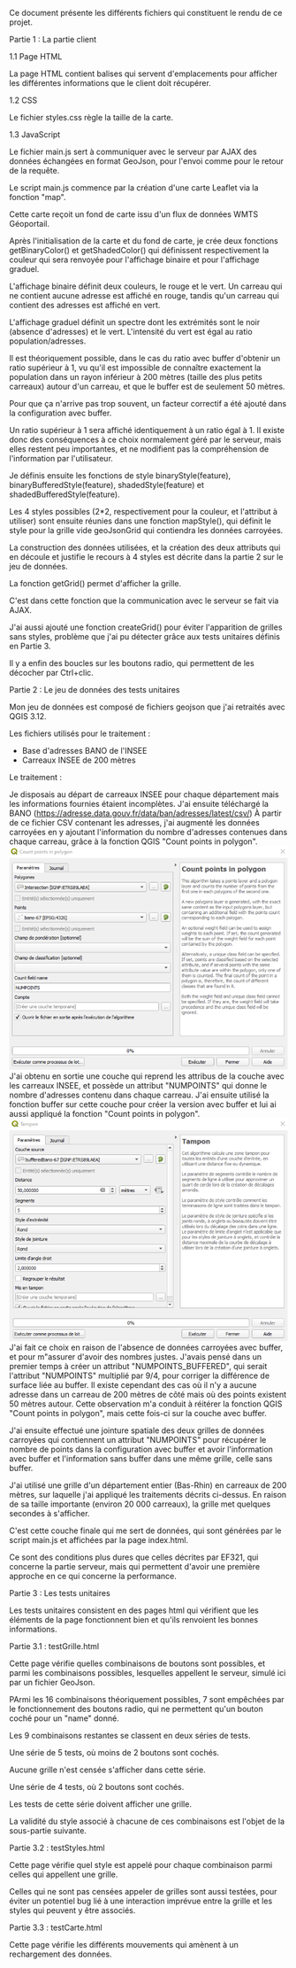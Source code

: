Ce document présente les différents fichiers qui constituent le rendu de ce projet.

Partie 1 : La partie client

1.1 Page HTML

La page HTML contient balises qui servent d'emplacements pour afficher les différentes informations que le client doit récupérer.

1.2 CSS

Le fichier styles.css règle la taille de la carte. 

1.3 JavaScript

Le fichier main.js sert à communiquer avec le serveur par AJAX des données échangées en format GeoJson, pour l'envoi comme pour le retour de la requête.

Le script main.js commence par la création d'une carte Leaflet via la fonction "map".

Cette carte reçoit un fond de carte issu d'un flux de données WMTS Géoportail.

Après l'initialisation de la carte et du fond de carte, je crée deux fonctions getBinaryColor() et getShadedColor() qui définissent respectivement la couleur qui sera renvoyée pour l'affichage binaire et pour l'affichage graduel.

L'affichage binaire définit deux couleurs, le rouge et le vert.
Un carreau qui ne contient aucune adresse est affiché en rouge, tandis qu'un carreau qui contient des adresses est affiché en vert.

L'affichage graduel définit un spectre dont les extrémités sont le noir (absence d'adresses) et le vert.
L'intensité du vert est égal au ratio population/adresses.

Il est théoriquement possible, dans le cas du ratio avec buffer d'obtenir un ratio supérieur à 1, vu qu'il est impossible de connaître exactement la population dans un rayon inférieur à 200 mètres (taille des plus petits carreaux) autour d'un carreau, et que le buffer est de seulement 50 mètres.

Pour que ça n'arrive pas trop souvent, un facteur correctif a été ajouté dans la configuration avec buffer.

Un ratio supérieur à 1 sera affiché identiquement à un ratio égal à 1.
Il existe donc des conséquences à ce choix normalement géré par le serveur, mais elles restent peu importantes, et ne modifient pas la compréhension de l'information par l'utilisateur.

Je définis ensuite les fonctions de style binaryStyle(feature), binaryBufferedStyle(feature), shadedStyle(feature) et shadedBufferedStyle(feature).

Les 4 styles possibles (2*2, respectivement pour la couleur, et l'attribut à utiliser) sont ensuite réunies dans une fonction mapStyle(), qui définit le style pour la grille vide geoJsonGrid qui contiendra les données carroyées.

La construction des données utilisées, et la création des deux attributs qui en découle et justifie le recours à 4 styles est décrite dans la partie 2 sur le jeu de données.

La fonction getGrid() permet d'afficher la grille.

C'est dans cette fonction que la communication avec le serveur se fait via AJAX.



J'ai aussi ajouté une fonction createGrid() pour éviter l'apparition de grilles sans styles, problème que j'ai pu détecter grâce aux tests unitaires définis en Partie 3.

Il y a enfin des boucles sur les boutons radio, qui permettent de les décocher par Ctrl+clic.

Partie 2 : Le jeu de données des tests unitaires

Mon jeu de données est composé de fichiers geojson que j'ai retraités avec QGIS 3.12.

Les fichiers utilisés pour le traitement :
- Base d'adresses BANO de l'INSEE
- Carreaux INSEE de 200 mètres

Le traitement :

Je disposais au départ de carreaux INSEE pour chaque département mais les informations fournies étaient incomplètes.
J'ai ensuite téléchargé la BANO (https://adresse.data.gouv.fr/data/ban/adresses/latest/csv/)
À partir de ce fichier CSV contenant les adresses, j'ai augmenté les données carroyées en y ajoutant l'information du nombre d'adresses contenues dans chaque carreau, grâce à la fonction QGIS "Count points in polygon".
![Image count points](Images/Compte.PNG)
J'ai obtenu en sortie une couche qui reprend les attribus de la couche avec les carreaux INSEE, et possède un attribut "NUMPOINTS" qui donne le nombre d'adresses contenu dans chaque carreau.
J'ai ensuite utilisé la fonction buffer sur cette couche pour créer la version avec buffer et lui ai aussi appliqué la fonction "Count points in polygon".
![Image count points](Images/Buffer.PNG)
J'ai fait ce choix en raison de l'absence de données carroyées avec buffer, et pour m"assurer d'avoir des nombres justes.
J'avais pensé dans un premier temps à créer un attribut "NUMPOINTS_BUFFERED", qui serait l'attribut "NUMPOINTS" multiplié par 9/4, pour corriger la différence de surface liée au buffer.
Il existe cependant des cas où il n'y a aucune adresse dans un carreau de 200 mètres de côté mais où des points existent 50 mètres autour.
Cette observation m'a conduit à réitérer la fonction QGIS "Count points in polygon", mais cette fois-ci sur la couche avec buffer.

J'ai ensuite effectué une jointure spatiale des deux grilles de données carroyées qui contiennent un attribut "NUMPOINTS" pour récupérer le nombre de points dans la configuration avec buffer et avoir l'information avec buffer et l'information sans buffer dans une même grille, celle sans buffer.

J'ai utilisé une grille d'un département entier (Bas-Rhin) en carreaux de 200 mètres, sur laquelle j'ai appliqué les traitements décrits ci-dessus. En raison de sa taille importante (environ 20 000 carreaux), la grille met quelques secondes à s'afficher.

C'est cette couche finale qui me sert de données, qui sont générées par le script main.js et affichées par la page index.html.

Ce sont des conditions plus dures que celles décrites par EF321, qui concerne la partie serveur, mais qui permettent d'avoir une première approche en ce qui concerne la performance.

Partie 3 : Les tests unitaires

Les tests unitaires consistent en des pages html qui vérifient que les éléments de la page fonctionnent bien et qu'ils renvoient les bonnes informations.

Partie 3.1 : testGrille.html

Cette page vérifie quelles combinaisons de boutons sont possibles, et parmi les combinaisons possibles, lesquelles appellent le serveur, simulé ici par un fichier GeoJson.

PArmi les 16 combinaisons théoriquement possibles, 7 sont empêchées par le fonctionnement des boutons radio, qui ne permettent qu'un bouton coché pour un "name" donné.

Les 9 combinaisons restantes se classent en deux séries de tests.

Une série de 5 tests, où moins de 2 boutons sont cochés.

Aucune grille n'est censée s'afficher dans cette série.

Une série de 4 tests, où 2 boutons sont cochés.

Les tests de cette série doivent afficher une grille.

La validité du style associé à chacune de ces combinaisons est l'objet de la sous-partie suivante.

Partie 3.2 : testStyles.html

Cette page vérifie quel style est appelé pour chaque combinaison parmi celles qui appellent une grille.

Celles qui ne sont pas censées appeler de grilles sont aussi testées, pour éviter un potentiel bug lié à une interaction imprévue entre la grille et les styles qui peuvent y être associés.

Partie 3.3 : testCarte.html

Cette page vérifie les différents mouvements qui amènent à un rechargement des données.

